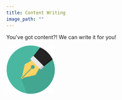 ```yaml
---
title: Content Writing
image_path: ""
---
```


You've got content?! We can write it for you!

![](/uploads/versions/pen_128px---x----129-128x---.png)
